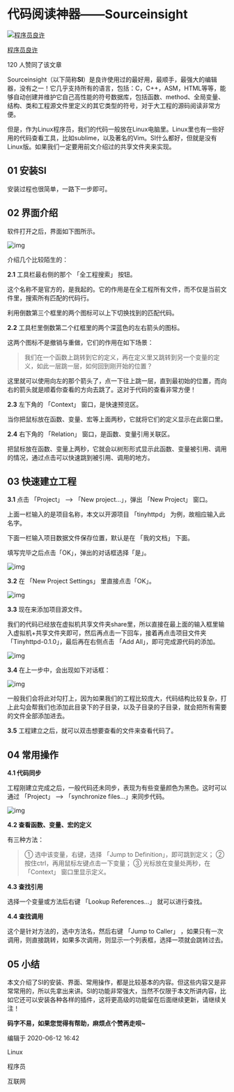 # 代码阅读神器——Sourceinsight

[![程序员良许](https://pic1.zhimg.com/v2-32b9e875a4369e9445e0d3a66677099c_xs.jpg?source=172ae18b)](https://www.zhihu.com/people/yychuyu)

[程序员良许](https://www.zhihu.com/people/yychuyu)







120 人赞同了该文章

Sourceinsight（以下简称**SI**）是良许使用过的最好用，最顺手，最强大的编辑器，没有之一！它几乎支持所有的语言，包括：C，C++，ASM，HTML等等，能够自动创建并维护它自己高性能的符号数据库，包括函数、method、全局变量、结构、类和工程源文件里定义的其它类型的符号，对于大工程的源码阅读非常方便。

但是，作为Linux程序员，我们的代码一般放在Linux电脑里。Linux里也有一些好用的代码查看工具，比如sublime，以及著名的Vim。SI什么都好，但就是没有Linux版。如果我们一定要用前文介绍过的共享文件夹来实现。

## **01 安装SI**

安装过程也很简单，一路下一步即可。

## **02 界面介绍**

软件打开之后，界面如下图所示。

![img](https://pic2.zhimg.com/80/v2-84bd7265c48408f944589e5980b3fdad_1440w.jpg)

介绍几个比较陌生的：

**2.1** 工具栏最右侧的那个 「全工程搜索」 按钮。

这个名称不是官方的，是我起的。它的作用是在全工程所有文件，而不仅是当前文件里，搜索所有匹配的代码行。

利用倒数第三个框里的两个图标可以上下切换找到的匹配代码。

**2.2** 工具栏里倒数第二个红框里的两个深蓝色的左右箭头的图标。

这两个图标不是撤销与重做，它们的作用在如下场景：

> 我们在一个函数上跳转到它的定义，再在定义里又跳转到另一个变量的定义，如此一层跳一层，如何回到刚开始的位置？

这里就可以使用向左的那个箭头了，点一下往上跳一层，直到最初始的位置，而向右的箭头就是顺着你查看的方向去跳了。这对于代码的查看非常方便！

**2.3** 左下角的 「Context」 窗口，是快速预览区。

当你把鼠标放在函数、变量、宏等上面两秒，它就将它们的定义显示在此窗口里。

**2.4** 右下角的 「Relation」 窗口，是函数、变量引用关联区。

把鼠标放在函数、变量上两秒，它就会以树形形式显示此函数、变量被引用、调用的情况，通过点击可以快速跳到被引用、调用的地方。

## **03 快速建立工程**

**3.1** 点击 「Project」 --> 「New project…」，弹出 「New Project」 窗口。

上面一栏输入的是项目名称，本文以开源项目 「tinyhttpd」 为例，故相应输入此名字。

下面一栏输入项目数据文件保存位置，默认是在 「我的文档」 下面。

填写完毕之后点击「OK」，弹出的对话框选择「是」。

![img](https://pic4.zhimg.com/80/v2-8f488c80afb7b4f5b74157b33541dec7_1440w.jpg)

**3.2** 在 「New Project Settings」 里直接点击「OK」。

![img](https://pic3.zhimg.com/80/v2-6582f1edb591aa39dbd4979bf9d7d9b2_1440w.jpg)

**3.3** 现在来添加项目源文件。

我们的代码已经放在虚拟机共享文件夹share里，所以直接在最上面的输入框里输入虚拟机+共享文件夹即可，然后再点击一下回车，接着再点击项目文件夹 「Tinyhttpd-0.1.0」，最后再在右侧点击 「Add All」，即可完成源代码的添加。

![img](https://pic4.zhimg.com/80/v2-851f1a156395055521af0ad1462e69ff_1440w.jpg)

**3.4** 在上一步中，会出现如下对话框：

![img](https://pic1.zhimg.com/80/v2-10ae73b39800ca4d149e2ca6922a8530_1440w.jpg)

一般我们会将此对勾打上，因为如果我们的工程比较庞大，代码结构比较复杂，打上此勾会帮我们也添加此目录下的子目录，以及子目录的子目录，就会把所有需要的文件全部添加进去。

**3.5** 工程建立之后，就可以双击想要查看的文件来查看代码了。

## **04 常用操作**

**4.1 代码同步**

工程刚建立完成之后，一般代码还未同步，表现为有些变量颜色为黑色。这时可以通过 「Project」 --> 「synchronize files…」来同步代码。

![img](https://pic1.zhimg.com/80/v2-8cff04c1d801b6edad68a6f558ce1678_1440w.jpg)

**4.2 查看函数、变量、宏的定义**

有三种方法：

> ① 选中该变量，右键，选择 「Jump to Definition」，即可跳到定义；
> ② 按住ctrl，再用鼠标左键点击一下变量；
> ③ 光标放在变量处两秒，在 「Context」 窗口里显示定义。

**4.3 查找引用**

选择一个变量或方法后右键 「Lookup References…」 就可以进行查找。

**4.4 查找调用**

这个是针对方法的，选中方法名，然后右键 「Jump to Caller」 ，如果只有一次调用，则直接跳转，如果多次调用，则显示一个列表框，选择一项就会跳转过去。

## **05 小结**

本文介绍了SI的安装、界面、常用操作，都是比较基本的内容。但这些内容又是非常常用的，所以先拿出来讲。SI的功能非常强大，当然不仅限于本文所讲内容，比如它还可以安装各种各样的插件，这将更高级的功能留在后面继续更新，请继续关注！

**码字不易，如果您觉得有帮助，麻烦点个赞再走呗~**

编辑于 2020-06-12 16:42

Linux

程序员

互联网